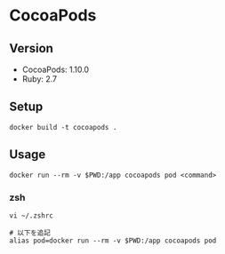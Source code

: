 # CocoaPods

## Version

- CocoaPods: 1.10.0
- Ruby: 2.7

## Setup

`docker build -t cocoapods .`

## Usage

`docker run --rm -v $PWD:/app cocoapods pod <command>`


### zsh

```
vi ~/.zshrc

# 以下を追記
alias pod=docker run --rm -v $PWD:/app cocoapods pod
```
